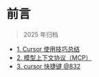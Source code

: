 
# 前言


> 2025 年归档

- [1. Cursor 使用技巧总结](/post/bq2qy7n56j.html)
- [2. 模型上下文协议（MCP）](/post/s2t92ukxif.html)
- [3.  cursor 快捷键 @832](#)
